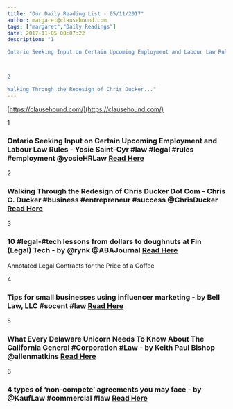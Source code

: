 ```yaml
---
title: "Our Daily Reading List - 05/11/2017"
author: margaret@clausehound.com
tags: ["margaret","Daily Readings"]
date: 2017-11-05 08:07:22
description: "1

Ontario Seeking Input on Certain Upcoming Employment and Labour Law Rules - Yosie Saint-Cyr #law #legal #rules #employment @yosieHRLaw Read Here



2

Walking Through the Redesign of Chris Ducker..."
---
```


[https://clausehound.com/](https://clausehound.com/)

1

### Ontario Seeking Input on Certain Upcoming Employment and Labour Law Rules - Yosie Saint-Cyr #law #legal #rules #employment @yosieHRLaw [Read Here](http://www.slaw.ca/2017/10/26/ontario-seeking-input-on-certain-upcoming-employment-and-labour-law-rules/)

2

### Walking Through the Redesign of Chris Ducker Dot Com - Chris C. Ducker #business #entrepreneur #success @ChrisDucker [Read Here](http://www.chrisducker.com/redesign-walkthrough/)

3

### 10 #legal-#tech lessons from dollars to doughnuts at Fin (Legal) Tech - by @rynk @ABAJournal  [Read Here](https://goo.gl/2GoitR)

Annotated Legal Contracts
for the Price of a Coffee

4

### Tips for small businesses using influencer marketing - by Bell Law, LLC #socent #law [Read Here](https://goo.gl/RrDdv8)

5

### What Every Delaware Unicorn Needs To Know About The California General #Corporation #Law - by Keith Paul Bishop @allenmatkins [Read Here](https://goo.gl/zRfKzL)

6

### 4 types of ‘non-compete’ agreements you may face - by @KaufLaw #commercial #law [Read Here](https://goo.gl/NTrxVC)